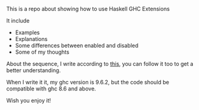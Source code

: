 This is a repo about showing how to use Haskell GHC Extensions

It include 

- Examples
- Explanations
- Some differences between enabled and disabled
- Some of my thoughts

About the sequence, I write according to [this](https://limperg.de/ghc-extensions), you can follow it too to get a better understanding.

When I write it it, my ghc version is 9.6.2, but the code should be compatible with ghc 8.6 and above.

Wish you enjoy it! 